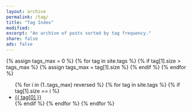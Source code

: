 ```yaml
---
layout: archive
permalink: /tag/
title: "Tag Index"
modified:
excerpt: "An archive of posts sorted by tag frequency."
share: false
ads: false
---
```


{% assign tags_max = 0 %}
{% for tag in site.tags %}
  {% if tag[1].size > tags_max %}
    {% assign tags_max = tag[1].size %}
  {% endif %}
{% endfor %}

<ul class="tag__list">
{% for i in (1..tags_max) reversed %}
  {% for tag in site.tags %}
    {% if tag[1].size == i %}
    <li><a href="{{ site.url }}/tag/{{ tag[0] | replace:' ','-' | downcase }}/" class="tag__item">{{ tag[0] }}</a></li>
    {% endif %}
  {% endfor %}
{% endfor %}
</ul>
